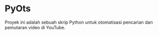 # PyOts
Proyek ini adalah sebuah skrip Python untuk otomatisasi pencarian dan pemutaran video di YouTube.
